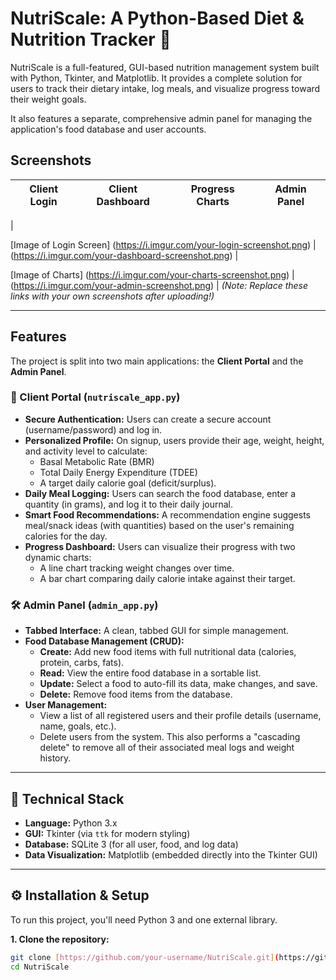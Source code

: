 # NutriScale: A Python-Based Diet & Nutrition Tracker 🍎

NutriScale is a full-featured, GUI-based nutrition management system built with Python, Tkinter, and Matplotlib. It provides a complete solution for users to track their dietary intake, log meals, and visualize progress toward their weight goals.

It also features a separate, comprehensive admin panel for managing the application's food database and user accounts.

## Screenshots

| Client Login | Client Dashboard | Progress Charts | Admin Panel |
| :---: | :---: | :---: | :---: |
| 

[Image of Login Screen]
(https://i.imgur.com/your-login-screenshot.png) | (https://i.imgur.com/your-dashboard-screenshot.png) | 

[Image of Charts]
(https://i.imgur.com/your-charts-screenshot.png) | (https://i.imgur.com/your-admin-screenshot.png) |
*(Note: Replace these links with your own screenshots after uploading!)*

---

## Features

The project is split into two main applications: the **Client Portal** and the **Admin Panel**.

### 🔑 Client Portal (`nutriscale_app.py`)

* **Secure Authentication:** Users can create a secure account (username/password) and log in.
* **Personalized Profile:** On signup, users provide their age, weight, height, and activity level to calculate:
    * Basal Metabolic Rate (BMR)
    * Total Daily Energy Expenditure (TDEE)
    * A target daily calorie goal (deficit/surplus).
* **Daily Meal Logging:** Users can search the food database, enter a quantity (in grams), and log it to their daily journal.
* **Smart Food Recommendations:** A recommendation engine suggests meal/snack ideas (with quantities) based on the user's remaining calories for the day.
* **Progress Dashboard:** Users can visualize their progress with two dynamic charts:
    * A line chart tracking weight changes over time.
    * A bar chart comparing daily calorie intake against their target.

### 🛠️ Admin Panel (`admin_app.py`)

* **Tabbed Interface:** A clean, tabbed GUI for simple management.
* **Food Database Management (CRUD):**
    * **Create:** Add new food items with full nutritional data (calories, protein, carbs, fats).
    * **Read:** View the entire food database in a sortable list.
    * **Update:** Select a food to auto-fill its data, make changes, and save.
    * **Delete:** Remove food items from the database.
* **User Management:**
    * View a list of all registered users and their profile details (username, name, goals, etc.).
    * Delete users from the system. This also performs a "cascading delete" to remove all of their associated meal logs and weight history.

---

## 🚀 Technical Stack

* **Language:** Python 3.x
* **GUI:** Tkinter (via `ttk` for modern styling)
* **Database:** SQLite 3 (for all user, food, and log data)
* **Data Visualization:** Matplotlib (embedded directly into the Tkinter GUI)

---

## ⚙️ Installation & Setup

To run this project, you'll need Python 3 and one external library.

**1. Clone the repository:**
```bash
git clone [https://github.com/your-username/NutriScale.git](https://github.com/your-username/NutriScale.git)
cd NutriScale





